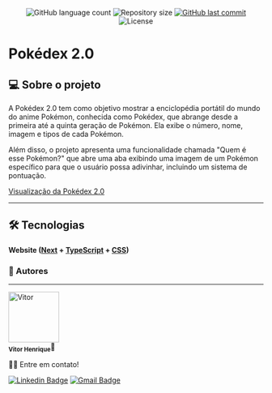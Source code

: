 <p align="center">
  <img alt="GitHub language count" src="https://img.shields.io/github/languages/count/Vitor-HenriqueAS/Pokedex_2.0?color=%2304D361">

  <img alt="Repository size" src="https://img.shields.io/github/repo-size/Vitor-HenriqueAS/Pokedex_2.0">
  
  <a href="https://github.com/Vitor-HenriqueAS/Pokedex_2.0/commits/master" target="_blank">
    <img alt="GitHub last commit" src="https://img.shields.io/github/last-commit/Vitor-HenriqueAS/Pokedex_2.0">
  </a>
    
   <img alt="License" src="https://img.shields.io/badge/license-MIT-brightgreen">
</p>

# Pokédex 2.0

## 💻 Sobre o projeto 

A Pokédex 2.0 tem como objetivo mostrar a enciclopédia portátil do mundo do anime Pokémon, conhecida como Pokédex, que abrange desde a primeira até a quinta geração de Pokémon. Ela exibe o número, nome, imagem e tipos de cada Pokémon. 

Além disso, o projeto apresenta uma funcionalidade chamada "Quem é esse Pokémon?" que abre uma aba exibindo uma imagem de um Pokémon específico para que o usuário possa adivinhar, incluindo um sistema de pontuação.

[Visualização da Pokédex 2.0](https://pokedex-2-vitor-henrique.vercel.app/)

---

## 🛠 Tecnologias

#### **Website**  ([Next](https://nextjs.org/)  +  [TypeScript](https://www.typescriptlang.org/) + [CSS](https://developer.mozilla.org/pt-BR/docs/Web/CSS))
 
### 🧑 Autores

---

  <div>
   <a href="https://github.com/Vitor-HenriqueAS"><img  src="https://avatars.githubusercontent.com/u/92743903?v=4" width="100px;" alt="Vitor"/></a>
   <br />
   <sub><b>Vitor Henrique</b></sub>👻
  
  👋🏽 Entre em contato!
  
  [![Linkedin Badge](https://img.shields.io/badge/-Vitor-blue?style=flat-square&logo=Linkedin&logoColor=white&link=https://www.linkedin.com/in/vitor-henriqueas/)](https://www.linkedin.com/in/artur-neri) 
  [![Gmail Badge](https://img.shields.io/badge/-vitorhenrique.a12@gmail.com-c14438?style=flat-square&logo=Gmail&logoColor=white&link=mailto:vitorhenrique.a12@gmail.com)](mailto:vitorhenrique.a12@gmail.com)
</div>
